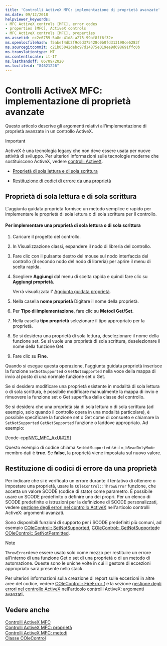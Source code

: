 ```yaml
---
title: 'Controlli ActiveX MFC: implementazione di proprietà avanzate'
ms.date: 09/12/2018
helpviewer_keywords:
- MFC ActiveX controls [MFC], error codes
- properties [MFC], ActiveX controls
- MFC ActiveX controls [MFC], properties
ms.assetid: ec2e6759-5a8e-41d8-a275-99af8ff6f32e
ms.openlocfilehash: f5abef4db2f9c6d375428c0b0fd313198ce6283f
ms.sourcegitcommit: c21b05042debc97d14875e019ee9d698691ffc0b
ms.translationtype: MT
ms.contentlocale: it-IT
ms.lasthandoff: 06/09/2020
ms.locfileid: "84621226"
---
```

# <a name="mfc-activex-controls-advanced-property-implementation"></a>Controlli ActiveX MFC: implementazione di proprietà avanzate

Questo articolo descrive gli argomenti relativi all'implementazione di proprietà avanzate in un controllo ActiveX.

>[!IMPORTANT]
> ActiveX è una tecnologia legacy che non deve essere usata per nuove attività di sviluppo. Per ulteriori informazioni sulle tecnologie moderne che sostituiscono ActiveX, vedere [controlli ActiveX](activex-controls.md).

- [Proprietà di sola lettura e di sola scrittura](#_core_read2donly_and_write2donly_properties)

- [Restituzione di codici di errore da una proprietà](#_core_returning_error_codes_from_a_property)

## <a name="read-only-and-write-only-properties"></a><a name="_core_read2donly_and_write2donly_properties"></a>Proprietà di sola lettura e di sola scrittura

L'aggiunta guidata proprietà fornisce un metodo semplice e rapido per implementare le proprietà di sola lettura o di sola scrittura per il controllo.

#### <a name="to-implement-a-read-only-or-write-only-property"></a>Per implementare una proprietà di sola lettura o di sola scrittura

1. Caricare il progetto del controllo.

1. In Visualizzazione classi, espandere il nodo di libreria del controllo.

1. Fare clic con il pulsante destro del mouse sul nodo interfaccia del controllo (il secondo nodo del nodo di libreria) per aprire il menu di scelta rapida.

1. Scegliere **Aggiungi** dal menu di scelta rapida e quindi fare clic su **Aggiungi proprietà**.

   Verrà visualizzata l' [Aggiunta guidata proprietà](../ide/names-add-property-wizard.md).

1. Nella casella **nome proprietà** Digitare il nome della proprietà.

1. Per **Tipo di implementazione**, fare clic su **Metodi Get/Set**.

1. Nella casella **tipo proprietà** selezionare il tipo appropriato per la proprietà.

1. Se si desidera una proprietà di sola lettura, deselezionare il nome della funzione set. Se si vuole una proprietà di sola scrittura, deselezionare il nome della funzione Get.

1. Fare clic su **Fine**.

Quando si esegue questa operazione, l'aggiunta guidata proprietà inserisce la funzione `SetNotSupported` o `GetNotSupported` nella voce della mappa di invio al posto di una normale funzione set o Get.

Se si desidera modificare una proprietà esistente in modalità di sola lettura o di sola scrittura, è possibile modificare manualmente la mappa di invio e rimuovere la funzione set o Get superflua dalla classe del controllo.

Se si desidera che una proprietà sia di sola lettura o di sola scrittura (ad esempio, solo quando il controllo opera in una modalità particolare), è possibile specificare la funzione set o Get come di consueto e chiamare la `SetNotSupported` `GetNotSupported` funzione o laddove appropriato. Ad esempio:

[!code-cpp[NVC_MFC_AxUI#29](codesnippet/cpp/mfc-activex-controls-advanced-property-implementation_1.cpp)]

Questo esempio di codice chiama `SetNotSupported` se il `m_bReadOnlyMode` membro dati è **true**. Se **false**, la proprietà viene impostata sul nuovo valore.

## <a name="returning-error-codes-from-a-property"></a><a name="_core_returning_error_codes_from_a_property"></a>Restituzione di codici di errore da una proprietà

Per indicare che si è verificato un errore durante il tentativo di ottenere o impostare una proprietà, usare la `COleControl::ThrowError` funzione, che accetta un valore SCODE (codice di stato) come parametro. È possibile usare un SCODE predefinito o definire uno dei propri. Per un elenco di SCODE predefinite e istruzioni per la definizione di SCODE personalizzati, vedere [gestione degli errori nel controllo ActiveX](mfc-activex-controls-advanced-topics.md) nell'articolo controlli ActiveX: argomenti avanzati.

Sono disponibili funzioni di supporto per i SCODE predefiniti più comuni, ad esempio [COleControl:: SetNotSupported](reference/colecontrol-class.md#setnotsupported), [COleControl:: GetNotSupported](reference/colecontrol-class.md#getnotsupported)e [COleControl:: SetNotPermitted](reference/colecontrol-class.md#setnotpermitted).

> [!NOTE]
> `ThrowError`deve essere usato solo come mezzo per restituire un errore all'interno di una funzione Get o set di una proprietà o di un metodo di automazione. Queste sono le uniche volte in cui il gestore di eccezioni appropriato sarà presente nello stack.

Per ulteriori informazioni sulla creazione di report sulle eccezioni in altre aree del codice, vedere [COleControl:: FireError (](reference/colecontrol-class.md#fireerror) e la sezione [gestione degli errori nel controllo ActiveX](mfc-activex-controls-advanced-topics.md) nell'articolo controlli ActiveX: argomenti avanzati.

## <a name="see-also"></a>Vedere anche

[Controlli ActiveX MFC](mfc-activex-controls.md)<br/>
[Controlli ActiveX MFC: proprietà](mfc-activex-controls-properties.md)<br/>
[Controlli ActiveX MFC: metodi](mfc-activex-controls-methods.md)<br/>
[Classe COleControl](reference/colecontrol-class.md)
